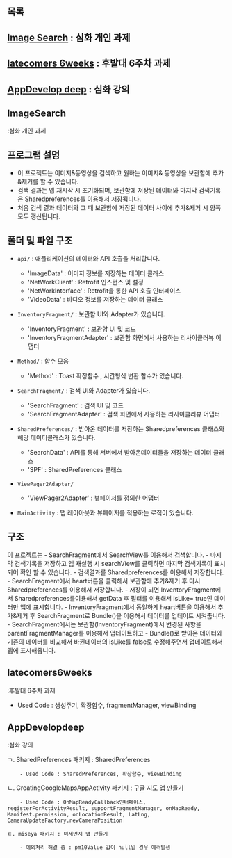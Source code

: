 ## 목록  

## [Image Search](#ImageSearch) : 심화 개인 과제  
## [latecomers 6weeks](#latecomers6weeks) : 후발대 6주차 과제  
## [AppDevelop deep](#AppDevelopdeep) : 심화 강의  

## ImageSearch
:심화 개인 과제
## 프로그램 설명
- 이 프로젝트는 이미지&동영상을 검색하고 원하는 이미지& 동영상을 보관함에 추가&제거를 할 수 있습니다.
- 검색 결과는 앱 재시작 시 초기화되며, 보관함에 저장된 데이터와 마지막 검색기록은 Sharedpreferences를 이용해서 저장됩니다.
- 처음 검색 결과 데이터와 그 때 보관함에 저장된 데이터 사이에 추가&제거 시 양쪽 모두 갱신됩니다.

## 폴더 및 파일 구조
- `api/` : 애플리케이션의 데이터와 API 호출을 처리합니다.
  - 'ImageData' : 이미지 정보를 저장하는 데이터 클래스
  - 'NetWorkClient' : Retrofit 인스턴스 및 설정
  - 'NetWorkInterface' : Retrofit을 통한 API 호출 인터페이스
  - 'VideoData' : 비디오 정보를 저장하는 데이터 클래스  
  
- `InventoryFragment/` : 보관함 UI와 Adapter가 있습니다.
  - 'InventoryFragment' : 보관함 UI 및 코드
  - 'InventoryFragmentAdapter' : 보관함 화면에서 사용하는 리사이클러뷰 어댑터

- `Method/` : 함수 모음
  - 'Method' : Toast 확장함수 , 시간형식 변환 함수가 있습니다.

- `SearchFragment/` : 검색 UI와 Adapter가 있습니다.
  - 'SearchFragment' : 검색 UI 및 코드
  - 'SearchFragmentAdapter' : 검색 화면에서 사용하는 리사이클러뷰 어댑터

- `SharedPreferences/` : 받아온 데이터를 저장하는 Sharedpreferences 클래스와 해당 데이터클래스가 있습니다.
  - 'SearchData' : API를 통해 서버에서 받아온데이터들을 저장하는 데이터 클래스
  - 'SPF' : SharedPreferences 클래스
  
- `ViewPager2Adapter/` 
  - 'ViewPager2Adapter' : 뷰페이저를 정의한 어댑터 

- `MainActivity` : 탭 레이아웃과 뷰페이저를 적용하는 로직이 있습니다.

## 구조
이 프로젝트는 
    - SearchFragment에서 SearchView를 이용해서 검색합니다.
    - 마지막 검색기록을 저장하고 앱 재실행 시 searchView를 클릭하면 마지막 검색기록이 표시되어 확인 할 수 있습니다.
    - 검색결과를 Sharedpreferences를 이용해서 저장합니다.
    - SearchFragment에서 heart버튼을 클릭해서 보관함에 추가&제거 후 다시 Sharedpreferences를 이용해서 저장합니다.
    - 저장이 되면 InventoryFragment에서 Sharedpreferences를이용해서 getData 후 필터를 이용해서 isLike= true인 데이터만 앱에 표시합니다.
    - InventoryFragment에서 동일하게 heart버튼을 이용해서 추가&제거 후 SearchFragment로 Bundle()을 이용해서 데이터를 업데이트 시켜줍니다.
    - SearchFragment에서는 보관함(InventoryFragment)에서 변경된 사항을 parentFragmentManager를 이용해서 업데이트하고
    - Bundle()로 받아온 데이터와 기존의 데이터를 비교해서 바뀐데이터의 isLike를 false로 수정해주면서 업데이트해서 앱에 표시해줍니다.


## latecomers6weeks
:후발대 6주차 과제
- Used Code : 생성주기, 확장함수, fragmentManager, viewBinding

## AppDevelopdeep
:심화 강의

   ㄱ. SharedPreferences 패키지 : SharedPreferences

   		- Used Code : SharedPreferences, 확장함수, viewBinding

   ㄴ. CreatingGoogleMapsAppActivity 패키지 : 구글 지도 앱 만들기

   		- Used Code : OnMapReadyCallback인터페이스, registerForActivityResult, supportFragmentManager, onMapReady, Manifest.permission, onLocationResult, LatLng, CameraUpdateFactory.newCameraPosition

   	ㄷ. miseya 패키지 : 미세먼지 앱 만들기

   		- 예외처리 해결 중 : pm10Value 값이 null일 경우 에러발생

